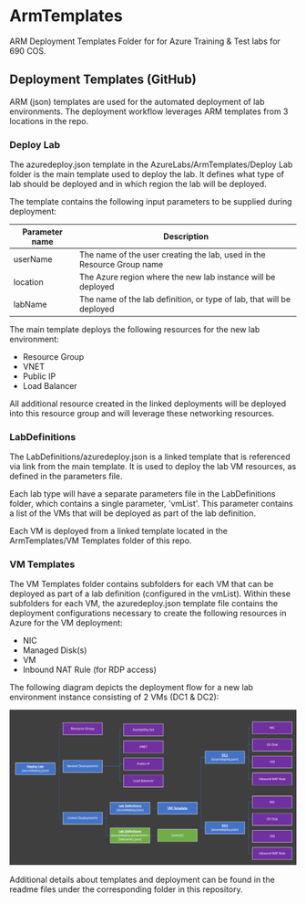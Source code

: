 # ArmTemplates
ARM Deployment Templates Folder for for Azure Training &amp; Test labs for 690 COS.


## Deployment Templates (GitHub)
ARM (json) templates are used for the automated deployment of lab environments. The deployment workflow leverages ARM templates from 3 locations in the repo.


### Deploy Lab
The azuredeploy.json template in the AzureLabs/ArmTemplates/Deploy Lab folder is the main template used to deploy the lab. It defines what type of lab should be deployed and in which region the lab will be deployed. 

The template contains the following input parameters to be supplied during deployment:

| Parameter name | Description |
| -------------- | ----------- |
| userName | The name of the user creating the lab, used in the Resource Group name |
| location | The Azure region where the new lab instance will be deployed |
| labName | The name of the lab definition, or type of lab, that will be deployed |

The main template deploys the following resources for the new lab environment:
- Resource Group
- VNET
- Public IP
- Load Balancer

All additional resource created in the linked deployments will be deployed into this resource group and will leverage these networking resources.


### LabDefinitions
The LabDefinitions/azuredeploy.json is a linked template that is referenced via link from the main template. It is used to deploy the lab VM resources, as defined in the parameters file. 

Each lab type will have a separate parameters file in the LabDefinitions folder, which contains a single parameter, 'vmList'. This parameter contains a list of the VMs that will be deployed as part of the lab definition.

Each VM is deployed from a linked template located in the ArmTemplates/VM Templates folder of this repo.


### VM Templates
The VM Templates folder contains subfolders for each VM that can be deployed as part of a lab definition (configured in the vmList). Within these subfolders for each VM, the azuredeploy.json template file contains the deployment configurations necessary to create the following resources in Azure for the VM deployment:
- NIC
- Managed Disk(s)
- VM
- Inbound NAT Rule (for RDP access)

The following diagram depicts the deployment flow for a new lab environment instance consisting of 2 VMs (DC1 & DC2):

![Lab Deployment Flow](/images/ResourceDeploymentFlow.PNG)

Additional details about templates and deployment can be found in the readme files under the corresponding folder in this repository.

